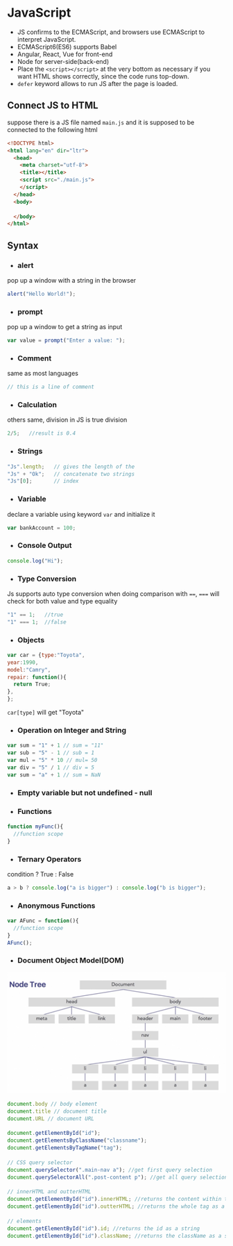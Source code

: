 # JavaScript
- JS confirms to the ECMAScript, and browsers use ECMAScript to interpret JavaScript.
- ECMAScript6(ES6) supports Babel
- Angular, React, Vue for front-end
- Node for server-side(back-end)
- Place the `<script></script>` at the very bottom as necessary if you want HTML shows correctly, since the code runs top-down.
- `defer` keyword allows to run JS after the page is loaded.

## Connect JS to HTML
suppose there is a JS file named `main.js` and it is supposed to be connected to the following html
```html
<!DOCTYPE html>
<html lang="en" dir="ltr">
  <head>
    <meta charset="utf-8">
    <title></title>
    <script src="./main.js">
    </script>
  </head>
  <body>
    
  </body>
</html>
```

## Syntax
- ### alert
pop up a window with a string in the browser
```Javascript
alert("Hello World!");
```
- ### prompt
pop up a window to get a string as input
```Javascript
var value = prompt("Enter a value: ");
```
- ### Comment
same as most languages
```Javascript
// this is a line of comment
```
- ### Calculation
others same, division in JS is true division
```Javascript
2/5;   //result is 0.4
```
- ### Strings
```Javascript
"Js".length;   // gives the length of the 
"Js" + "Ok";   // concatenate two strings
"Js"[0];       // index
```
- ### Variable
declare a variable using keyword `var` and initialize it
```Javascript
var bankAccount = 100;
```
- ### Console Output
```Javascript
console.log("Hi");
```
- ### Type Conversion
Js supports auto type conversion when doing comparison with `==`, `===` will check for both value and type equality
```Javascript
"1" == 1;   //true
"1" === 1;  //false
```
- ### Objects
```Javascript
var car = {type:"Toyota",
year:1990, 
model:"Camry",
repair: function(){
  return True;
},
};
```
`car[type]` will get "Toyota"

- ### Operation on Integer and String
 ```Javascript
 var sum = "1" + 1 // sum = "11"
 var sub = "5" - 1 // sub = 1
 var mul = "5" * 10 // mul= 50
 var div = "5" / 1 // div = 5
 var sum = "a" + 1 // sum = NaN
 ```

- ### Empty variable but not undefined - null

- ### Functions
```Javascript
function myFunc(){
  //function scope
}
```
- ### Ternary Operators
condition ? True : False
```Javascript
a > b ? console.log("a is bigger") : console.log("b is bigger");
```

- ### Anonymous Functions
```Javascript
var AFunc = function(){
  //function scope
}
AFunc();
```
- ### Document Object Model(DOM)
<img src="dom.jpg"></img>
```Javascript
document.body // body element
document.title // document title
document.URL // document URL

document.getElementById("id");
document.getElementsByClassName("classname");
document.getElementsByTagName("tag");

// CSS query selector
document.querySelector(".main-nav a"); //get first query selection
document.querySelectorAll(".post-content p"); //get all query selection

// innerHTML and outterHTML
document.getElementById("id").innerHTML; //returns the content within the tag as a string
document.getElementById("id").outterHTML; //returns the whole tag as a string

// elements
document.getElementById("id").id; //returns the id as a string
document.getElementById("id").className; //returns the className as a string
